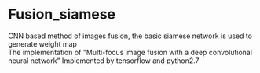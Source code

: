# Fusion_siamese
CNN based method of images fusion, the basic siamese network is used to generate weight map    
The implementation of "Multi-focus image fusion with a deep convolutional neural network"
Implemented by tensorflow and python2.7   
